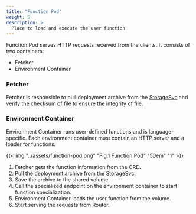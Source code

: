 ```yaml
---
title: "Function Pod"
weight: 5
description: >
  Place to load and execute the user function
---
```


Function Pod serves HTTP requests received from the clients.
It consists of two containers: 
* Fetcher
* Environment Container

### Fetcher

Fetcher is responsible to pull deployment archive from the [StorageSvc](/docs/architecture/storagesvc) and verify the checksum of file to ensure the integrity of file.

### Environment Container

Environment Container runs user-defined functions and is language-specific.
Each environment container must contain an HTTP server and a loader for functions.

{{< img "../assets/function-pod.png" "Fig.1 Function Pod" "50em" "1" >}}

1. Fetcher gets the function information from the CRD.
2. Pull the deployment archive from the StorageSvc.
3. Save the archive to the shared volume.
4. Call the specialized endpoint on the environment container to start function specialization.
5. Environment Container loads the user function from the volume.
6. Start serving the requests from Router.
